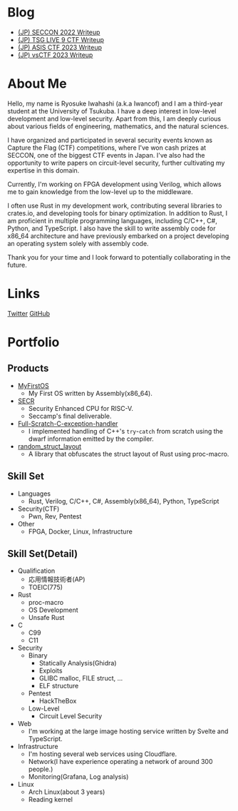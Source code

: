 # Blog

- [(JP) SECCON 2022 Writeup](/writeups/SECCON.md)
- [(JP) TSG LIVE 9 CTF Writeup](/writeups/TSG_LIVE_9.md)
- [(JP) ASIS CTF 2023 Writeup](/writeups/ASIS_CTF_2023.md)
- [(JP) vsCTF 2023 Writeup](/writeups/vsCTF2023.md)

# About Me

Hello, my name is Ryosuke Iwahashi (a.k.a Iwancof) and I am a third-year student at the University of Tsukuba. I have a deep interest in low-level development and low-level security. Apart from this, I am deeply curious about various fields of engineering, mathematics, and the natural sciences.

I have organized and participated in several security events known as Capture the Flag (CTF) competitions, where I've won cash prizes at SECCON, one of the biggest CTF events in Japan. I've also had the opportunity to write papers on circuit-level security, further cultivating my expertise in this domain.

Currently, I'm working on FPGA development using Verilog, which allows me to gain knowledge from the low-level up to the middleware.

I often use Rust in my development work, contributing several libraries to crates.io, and developing tools for binary optimization.
In addition to Rust, I am proficient in multiple programming languages, including C/C++, C#, Python, and TypeScript. I also have the skill to write assembly code for x86_64 architecture and have previously embarked on a project developing an operating system solely with assembly code.

Thank you for your time and I look forward to potentially collaborating in the future.

# Links

[Twitter](https://twitter.com/Iwancof_ptr)
[GitHub](https://github.com/Iwancof)

# Portfolio

## Products
- [MyFirstOS](https://github.com/Iwancof/MyFirstOS)
    - My First OS written by Assembly(x86_64).
- [SECR](https://github.com/Iwancof/SECR)
    - Security Enhanced CPU for RISC-V.
    - Seccamp's final deliverable.
- [Full-Scratch-C-exception-handler](https://github.com/Iwancof/Full-scratch-C-exception-handler)
    - I implemented handling of C++'s `try`-`catch` from scratch using the dwarf information emitted by the compiler.
- [random_struct_layout](https://github.com/Iwancof/random_struct_layout)
    - A library that obfuscates the struct layout of Rust using proc-macro.

## Skill Set
- Languages
    - Rust, Verilog, C/C++, C#, Assembly(x86_64), Python, TypeScript
- Security(CTF)
    - Pwn, Rev, Pentest
- Other
    - FPGA, Docker, Linux, Infrastructure

## Skill Set(Detail)
- Qualification
    - 応用情報技術者(AP)
    - TOEIC(775)
- Rust
    - proc-macro
    - OS Development
    - Unsafe Rust
- C
    - C99
    - C11
- Security
    - Binary
        - Statically Analysis(Ghidra)
        - Exploits
        - GLIBC malloc, FILE struct, ...
        - ELF structure
    - Pentest
        - HackTheBox
    - Low-Level
        - Circuit Level Security
- Web
    - I'm working at the large image hosting service written by Svelte and TypeScript.
- Infrastructure
    - I'm hosting several web services using Cloudflare.
    - Network(I have experience operating a network of around 300 people.)
    - Monitoring(Grafana, Log analysis)
- Linux
    - Arch Linux(about 3 years)
    - Reading kernel
